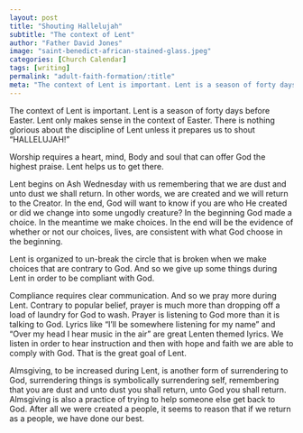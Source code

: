```yaml
---
layout: post
title: "Shouting Hallelujah"
subtitle: "The context of Lent"
author: "Father David Jones"
image: "saint-benedict-african-stained-glass.jpeg"
categories: [Church Calendar]
tags: [writing]
permalink: "adult-faith-formation/:title"
meta: "The context of Lent is important. Lent is a season of forty days before Easter. Lent only makes sense in the context of Easter. There is nothing glorious about the discipline of Lent unless it prepares us to shout HALLELUJAH!"
---
```

The context of Lent is important. Lent is a season of forty days before Easter. Lent only makes sense in the context of Easter. There is nothing glorious about the discipline of Lent unless it prepares us to shout “HALLELUJAH!”
<!--more-->

Worship requires a heart, mind, Body and soul that can offer God the highest praise. Lent helps us to get there.

Lent begins on Ash Wednesday with us remembering that we are dust and unto dust we shall return. In other words, we are created and we will return to the Creator. In the end, God will want to know if you are who He created or did we change into some ungodly creature? In the beginning God made a choice. In the meantime we make choices. In the end will be the evidence of whether or not our choices, lives, are consistent with what God choose in the beginning.

Lent is organized to un-break the circle that is broken when we make choices that are contrary to God. And so we give up some things during Lent in order to be compliant with God.

Compliance requires clear communication. And so we pray more during Lent. Contrary to popular belief, prayer is much more than dropping off a load of laundry for God to wash. Prayer is listening to God more than it is talking to God. Lyrics like “I’ll be somewhere listening for my name” and “Over my head I hear music in the air” are great Lenten themed lyrics. We listen in order to hear instruction and then with hope and faith we are able to comply with God. That is the great goal of Lent.

Almsgiving, to be increased during Lent, is another form of surrendering to God, surrendering things is symbolically surrendering self, remembering that you are dust and unto dust you shall return, unto God you shall return. Almsgiving is also a practice of trying to help someone else get back to God. After all we were created a people, it seems to reason that if we return as a people, we have done our best.